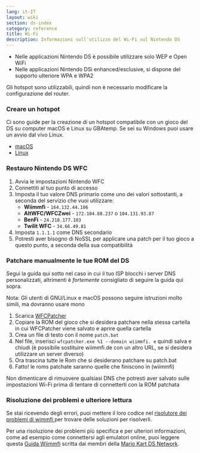 ```yaml
---
lang: it-IT
layout: wiki
section: ds-index
category: reference
title: Wi-Fi
description: Informazioni sull'utilizzo del Wi-Fi sul Nintendo DS
---
```


- Nelle applicazioni Nintendo DS è possibile utilizzare solo WEP e Open WiFi
- Nelle applicazioni Nintendo DSi enhanced/esclusive, si dispone del supporto ulteriore WPA e WPA2

Gli hotspot sono utilizzabili, quindi non è necessario modificare la configurazione del router.

### Creare un hotspot
Ci sono guide per la creazione di un hotspot compatibile con un gioco del DS su computer macOS e Linux su GBAtemp. Se sei su Windows puoi usare un avvio dal vivo Linux.
- [macOS](https://gbatemp.net/threads/571658)
- [Linux](https://gbatemp.net/threads/543283)

### Restauro Nintendo DS WFC
1. Avvia le impostazioni Nintendo WFC
1. Connettiti al tuo punto di accesso
1. Imposta il tuo valore DNS primario come uno dei valori sottostanti, a seconda del servizio che vuoi utilizzare:
   - **Wiimmfi** - `164.132.44.106`
   - **AltWFC/WFCZwei** - `172.104.88.237` o `104.131.93.87`
   - **BenFi** - `24.218.177.103`
   - **Twilit WFC** - `34.66.49.81`
1. Imposta `1.1.1.1` come DNS secondario
1. Potresti aver bisogno di NoSSL per applicare una patch per il tuo gioco a questo punto, a seconda della sua compatibilità

### Patchare manualmente le tue ROM del DS
Segui la guida qui sotto nel caso in cui il tuo ISP blocchi i server DNS personalizzati, altrimenti è *fortemente* consigliato di seguire la guida qui sopra.

Nota: Gli utenti di GNU/Linux e macOS possono seguire istruzioni molto simili, ma dovranno usare mono

1. Scarica [WFCPatcher](https://github.com/AdmiralCurtiss/WfcPatcher/releases)
1. Copiare la ROM del gioco che si desidera patchare nella stessa cartella in cui WFCPatcher viene salvato e aprire quella cartella
1. Crea un file di testo con il nome `patch.bat`
1. Nel file, inserisci `wfcpatcher.exe %1 --domain wiimmfi. e` quindi salva e chiudi (è possibile sostituire wiimmfi.de con un altro URL, se si desidera utilizzare un server diverso)
1. Ora trascina tutte le Rom che si desiderano patchare su patch.bat
1. Fatto! le roms patchate saranno quelle che finiscono in (wiimmfi)

Non dimenticare di rimuovere qualsiasi DNS che potresti aver salvato sulle impostazioni Wi-Fi prima di tentare di connetterti con la ROM patchata

### Risoluzione dei problemi e ulteriore lettura
Se stai ricevendo degli errori, puoi mettere il loro codice nel [risolutore dei problemi di wimmfi ](https://wiimmfi.de/error) per trovare delle soluzioni per risolverli.

Per una risoluzione dei problemi più specifica e per ulteriori informazioni, come ad esempio come connettersi agli emulatori online, puoi leggere questa [Guida Wiimmfi](https://docs.google.com/document/d/1f3PChwQig40UaiPXlh-Gi5CggGiBPzyrpiecLZlT8ZE/edit?usp=sharing) scritta dai membri della [Mario Kart DS Network](https://discord.gg/pa9bea6).
